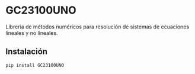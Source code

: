 # GC23100UNO

Librería de métodos numéricos para resolución de sistemas de ecuaciones lineales y no lineales.

## Instalación

```bash
pip install GC23100UNO